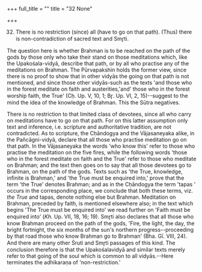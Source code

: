 +++
full_title = ""
title = "32 None"

+++


32. There is no restriction (since) all (have to go on that path). (Thus) there is non-contradiction of sacred text and Smr̥ti.

The question here is whether Brahman is to be reached on the path of the gods by those only who take their stand on those meditations which, like the Upakośala-vidyā, describe that path, or by all who practise any of the meditations on Brahman. The Pūrvapakshin holds the former view, since there is no proof to show that in other vidyās the going on that path is not mentioned, and since those other vidyās-such as the texts 'and those who in the forest meditate on faith and austerities,'and' those who in the forest worship faith, the True' (Cḥ. Up. V, 10, 1; Br̥. Up. VI, 2, 15)--suggest to the mind the idea of the knowledge of Brahman. This the Sūtra negatives.

 There is no restriction to that limited class of devotees, since all who carry on meditations have to go on that path. For on this latter assumption only text and inference, i.e. scripture and authoritative tradition, are not contradicted. As to scripture, the Cḥāndogya and the Vājasaneyaka alike, in the Pañcāgni-vidyā, declare that all those who practise meditation go on that path. In the Vājasaneyaka the words 'who know this' refer to those who practise the meditation on the five fires, while the following words 'those who in the forest meditate on faith and the True' refer to those who meditate on Brahman; and the text then goes on to say that all those devotees go to Brahman, on the path of the gods. Texts such as 'the True, knowledge, infinite is Brahman,' and 'the True must be enquired into,' prove that the term 'the True' denotes Brahman; and as in the Cḥāndogya the term 'tapas ' occurs in the corresponding place, we conclude that both these terms, viz. _the True_ and tapas, denote nothing else but Brahman. Meditation on Brahman, preceded by faith, is mentioned elsewhere also; in the text which begins 'The True must be enquired into' we read further on 'Faith must be enquired into' (_Kh._ Up. VII, 18, 16; 19). Smr̥ti also declares that all those who know Brahman proceed on the path of the gods, 'Fire, the light, the day, the bright fortnight, the six months of the sun's northern progress--proceeding by that road those who know Brahman go to Brahman' (Bha. Gī. VIII, 24). And there are many other Śruti and Smr̥ti passages of this kind. The conclusion therefore is that the Upakośalavidyā and similar texts merely refer to that going of the soul which is common to all vidyās.--Here terminates the adhikaraṇa of 'non-restriction.'

